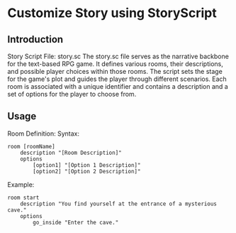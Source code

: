 # Customize Story using StoryScript

## Introduction
Story Script File: story.sc
The story.sc file serves as the narrative backbone for the text-based RPG game. It defines various rooms, their descriptions, and possible player choices within those rooms. The script sets the stage for the game's plot and guides the player through different scenarios. Each room is associated with a unique identifier and contains a description and a set of options for the player to choose from.

## Usage
Room Definition:
Syntax:
```
room [roomName]
    description "[Room Description]"
    options
        [option1] "[Option 1 Description]"
        [option2] "[Option 2 Description]"
```
        

Example:
```
room start
    description "You find yourself at the entrance of a mysterious cave."
    options
        go_inside "Enter the cave."
```
